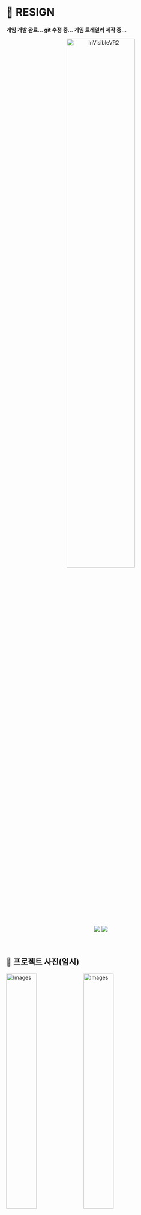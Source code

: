 # 👻 RESIGN
**게임 개발 완료... git 수정 중... 게임 트레일러 제작 중...**
<p align="middle" >
<img width="60%" alt="InVisibleVR2" src="https://github.com/hyeon23/hyeon23/assets/77566434/509f86dd-ce33-4afd-aaae-e641720522cb">
</p>
<p align="middle" >
<img src="https://img.shields.io/badge/Unity-000000?style=flat&logo=Unity&logoColor=white"/>
<img src="https://img.shields.io/badge/C Sharp-6600FF?style=flat&logo=CSharp&logoColor=white"/>

</p>

</br>

## 🚩 프로젝트 사진(임시)
<img width="40%" alt="Images" src="https://github.com/hyeon23/hyeon23/assets/77566434/a1fcfe24-f14e-4e6f-b311-fb5de6b9d13c">
<img width="40%" alt="Images" src="https://github.com/hyeon23/hyeon23/assets/77566434/7d1a34de-e8cc-4376-868a-e0b03e3c95f8">
<img width="40%" alt="Images" src="https://github.com/hyeon23/hyeon23/assets/77566434/b31667e1-ead0-4e40-abc9-1d03a7e1c6c0">
<img width="40%" alt="Images" src="https://github.com/hyeon23/hyeon23/assets/77566434/a9dd8c8d-65ea-4e9f-ad83-ab3beb32d99e">
<img width="40%" alt="Images" src="https://github.com/hyeon23/hyeon23/assets/77566434/8b316803-b917-4330-bb9c-c28295f07617">
<img width="40%" alt="Images" src="https://github.com/hyeon23/hyeon23/assets/77566434/4cbe9459-7ebb-442d-bd24-912ce668e632">
<img width="40%" alt="Images" src="https://github.com/hyeon23/hyeon23/assets/77566434/ba1cb5d1-b74a-4543-9535-1fbf4e461026">
<img width="45%" alt="Images" src="https://github.com/hyeon23/hyeon23/assets/77566434/fb5c7cba-03fc-4d7d-b24e-01df2a256fe5">
<img width="45%" alt="Images" src="https://github.com/hyeon23/hyeon23/assets/77566434/e5b7decd-3dc9-4b02-9571-104a811ed556">

</br>

## ✏ 기획

</br>

## 🎮 게임 소개 


</br>

## 📖 게임 스토리


</br>

## 🕹 게임 방법


</br>

## 🎯 게임 목표

</br>

## 🏴 종료 조건

</br>

## 🧩 세부기능

</br>

## 🎲 인게임 플레이

</br>

## 🛠 사용 기술

- **Game Engine** : Unity

- **target platform** : VR MetaQuest2(Android)

- **VR ToolKit** : XR Interaction Tool Kit

- **Version Contorl** : Github & Git Desktop
  
</br>

## 👥 참여 인원 및 역할 분담 👥
|[강동현](https://github.com/hyeon23) | [김선명](https://github.com/smk8753) | [노준영](https://github.com/gus6615) |
|:------------:|:------------:|:------------:|
| <img src="https://avatars.githubusercontent.com/u/77566434?v=4" width=250px alt="강동현"/> | <img src="https://avatars.githubusercontent.com/u/104252195?v=4" width=250px alt="김선명"/> | <img src="https://avatars.githubusercontent.com/u/50892930?v=4" width=250px alt="이승제"/> |
| **Team Leader(총괄)** | **Follower** | **Follower** |
| 게임 연출 / 시나리오 / Game Client | Game Client | Game Client |
| VR / FPS / 반응형 / PostProcessing 연출 / Indicator System / Dialogue System | AI Chaser / 점프 스퀘어 | 맵 / 공포 기믹 연출 |

